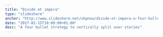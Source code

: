```yaml
---
title: "Divide et impera"
type: "slideshare"
anchor: "http://www.slideshare.net/uhpnou/divide-et-impera-a-four-bullet-strategy-to-vertically-split-user-stories"
date: "2017-02-15T10:00:00+01:00"
desc: "A four bullet strategy to vertically split user stories"
---
```

